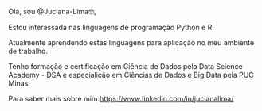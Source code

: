 Olá, sou @Juciana-Lima🤓,

Estou interassada nas linguagens de programação  Python e R.

Atualmente aprendendo estas linguagens para aplicação no meu ambiente de trabalho.

Tenho formação e certificação em Ciência de Dados pela Data Science Academy - DSA e especialição em Ciências de Dados e Big Data pela PUC Minas.

Para saber mais sobre mim:https://www.linkedin.com/in/jucianalima/



